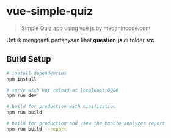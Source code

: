 # vue-simple-quiz

> Simple Quiz app using vue js by medanincode.com

Untuk mengganti pertanyaan lihat **question.js** di folder **src**

## Build Setup

``` bash
# install dependencies
npm install

# serve with hot reload at localhost:8080
npm run dev

# build for production with minification
npm run build

# build for production and view the bundle analyzer report
npm run build --report
```